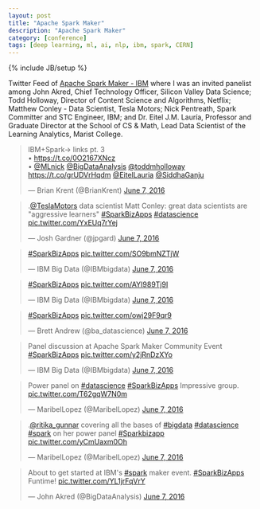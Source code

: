 ```yaml
---
layout: post
title: "Apache Spark Maker"
description: "Apache Spark Maker"
category: [conference]
tags: [deep learning, ml, ai, nlp, ibm, spark, CERN]
---
```

{% include JB/setup %}

Twitter Feed of [Apache Spark Maker - IBM](https://www.eventbrite.com/e/livestream-apache-sparktm-maker-community-event-registration-24790223225?cm_mc_uid=19190014728814614560672&cm_mc_sid_50200000=1464426726) where I was an invited panelist among John Akred, Chief Technology Officer, Silicon Valley Data Science; Todd Holloway, Director of Content Science and Algorithms, Netflix; Matthew Conley - Data Scientist, Tesla Motors; Nick Pentreath, Spark Committer and STC Engineer, IBM; and Dr. Eitel J.M. Lauría, Professor and Graduate Director at the School of CS & Math, Lead Data Scientist of the Learning Analytics, Marist College. 


<blockquote class="twitter-tweet" data-lang="en"><p lang="en" dir="ltr">IBM+Spark→ links pt. 3<br>• <a href="https://t.co/0O2167XNcz">https://t.co/0O2167XNcz</a><br>• <a href="https://twitter.com/MLnick">@MLnick</a> <a href="https://twitter.com/BigDataAnalysis">@BigDataAnalysis</a> <a href="https://twitter.com/toddmholloway">@toddmholloway</a> <a href="https://t.co/grUDVrHqdm">https://t.co/grUDVrHqdm</a> <a href="https://twitter.com/EitelLauria">@EitelLauria</a> <a href="https://twitter.com/SiddhaGanju">@SiddhaGanju</a></p>&mdash; Brian Krent (@BrianKrent) <a href="https://twitter.com/BrianKrent/status/740014631024889856">June 7, 2016</a></blockquote>
<script async src="//platform.twitter.com/widgets.js" charset="utf-8"></script>

<blockquote class="twitter-tweet" data-lang="en"><p lang="en" dir="ltr">.<a href="https://twitter.com/TeslaMotors">@TeslaMotors</a> data scientist Matt Conley: great data scientists are &quot;aggressive learners&quot; <a href="https://twitter.com/hashtag/SparkBizApps?src=hash">#SparkBizApps</a> <a href="https://twitter.com/hashtag/datascience?src=hash">#datascience</a> <a href="https://t.co/YxEUq7rYej">pic.twitter.com/YxEUq7rYej</a></p>&mdash; Josh Gardner (@jpgard) <a href="https://twitter.com/jpgard/status/740030979595636737">June 7, 2016</a></blockquote>
<script async src="//platform.twitter.com/widgets.js" charset="utf-8"></script>



<blockquote class="twitter-tweet" data-lang="en"><p lang="und" dir="ltr"><a href="https://twitter.com/hashtag/SparkBizApps?src=hash">#SparkBizApps</a> <a href="https://t.co/SO9bmNZTjW">pic.twitter.com/SO9bmNZTjW</a></p>&mdash; IBM Big Data (@IBMbigdata) <a href="https://twitter.com/IBMbigdata/status/739995688138723328">June 7, 2016</a></blockquote>
<script async src="//platform.twitter.com/widgets.js" charset="utf-8"></script>



<blockquote class="twitter-tweet" data-lang="en"><p lang="und" dir="ltr"><a href="https://twitter.com/hashtag/SparkBizApps?src=hash">#SparkBizApps</a> <a href="https://t.co/AYI989Tj9I">pic.twitter.com/AYI989Tj9I</a></p>&mdash; IBM Big Data (@IBMbigdata) <a href="https://twitter.com/IBMbigdata/status/739995807231807488">June 7, 2016</a></blockquote>
<script async src="//platform.twitter.com/widgets.js" charset="utf-8"></script>



<blockquote class="twitter-tweet" data-lang="en"><p lang="und" dir="ltr"><a href="https://twitter.com/hashtag/SparkBizApps?src=hash">#SparkBizApps</a> <a href="https://t.co/owj29F9qr9">pic.twitter.com/owj29F9qr9</a></p>&mdash; Brett Andrew (@ba_datascience) <a href="https://twitter.com/ba_datascience/status/739998626097823745">June 7, 2016</a></blockquote>
<script async src="//platform.twitter.com/widgets.js" charset="utf-8"></script>


<blockquote class="twitter-tweet" data-lang="en"><p lang="en" dir="ltr">Panel discussion at Apache Spark Maker Community Event <a href="https://twitter.com/hashtag/SparkBizApps?src=hash">#SparkBizApps</a> <a href="https://t.co/y2jRnDzXYo">pic.twitter.com/y2jRnDzXYo</a></p>&mdash; IBM Big Data (@IBMbigdata) <a href="https://twitter.com/IBMbigdata/status/740010359398928384">June 7, 2016</a></blockquote>
<script async src="//platform.twitter.com/widgets.js" charset="utf-8"></script>


<blockquote class="twitter-tweet" data-lang="en"><p lang="en" dir="ltr">Power panel on <a href="https://twitter.com/hashtag/datascience?src=hash">#datascience</a> <a href="https://twitter.com/hashtag/SparkBizApps?src=hash">#SparkBizApps</a> Impressive group. <a href="https://t.co/T62gqW7N0m">pic.twitter.com/T62gqW7N0m</a></p>&mdash; MaribelLopez (@MaribelLopez) <a href="https://twitter.com/MaribelLopez/status/740010577687252992">June 7, 2016</a></blockquote>
<script async src="//platform.twitter.com/widgets.js" charset="utf-8"></script>



<blockquote class="twitter-tweet" data-lang="en"><p lang="en" dir="ltr">.<a href="https://twitter.com/ritika_gunnar">@ritika_gunnar</a> covering all the bases of <a href="https://twitter.com/hashtag/bigdata?src=hash">#bigdata</a> <a href="https://twitter.com/hashtag/datascience?src=hash">#datascience</a> <a href="https://twitter.com/hashtag/spark?src=hash">#spark</a> on her power panel <a href="https://twitter.com/hashtag/Sparkbizapp?src=hash">#Sparkbizapp</a> <a href="https://t.co/yCmUaxm0Oh">pic.twitter.com/yCmUaxm0Oh</a></p>&mdash; MaribelLopez (@MaribelLopez) <a href="https://twitter.com/MaribelLopez/status/740013310846767105">June 7, 2016</a></blockquote>
<script async src="//platform.twitter.com/widgets.js" charset="utf-8"></script>



<blockquote class="twitter-tweet" data-lang="en"><p lang="en" dir="ltr">About to get started at IBM&#39;s <a href="https://twitter.com/hashtag/spark?src=hash">#spark</a> maker event. <a href="https://twitter.com/hashtag/SparkBizApps?src=hash">#SparkBizApps</a> Funtime! <a href="https://t.co/YL1jrFqVrY">pic.twitter.com/YL1jrFqVrY</a></p>&mdash; John Akred (@BigDataAnalysis) <a href="https://twitter.com/BigDataAnalysis/status/739992425821667328">June 7, 2016</a></blockquote>
<script async src="//platform.twitter.com/widgets.js" charset="utf-8"></script>


